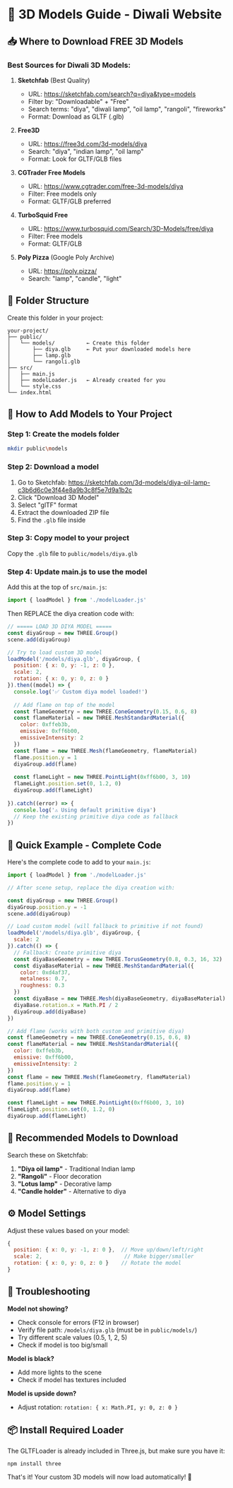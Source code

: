 # 🎨 3D Models Guide - Diwali Website

## 📥 Where to Download FREE 3D Models

### Best Sources for Diwali 3D Models:

1. **Sketchfab** (Best Quality)
   - URL: https://sketchfab.com/search?q=diya&type=models
   - Filter by: "Downloadable" + "Free"
   - Search terms: "diya", "diwali lamp", "oil lamp", "rangoli", "fireworks"
   - Format: Download as GLTF (.glb)

2. **Free3D**
   - URL: https://free3d.com/3d-models/diya
   - Search: "diya", "indian lamp", "oil lamp"
   - Format: Look for GLTF/GLB files

3. **CGTrader Free Models**
   - URL: https://www.cgtrader.com/free-3d-models/diya
   - Filter: Free models only
   - Format: GLTF/GLB preferred

4. **TurboSquid Free**
   - URL: https://www.turbosquid.com/Search/3D-Models/free/diya
   - Filter: Free models
   - Format: GLTF/GLB

5. **Poly Pizza** (Google Poly Archive)
   - URL: https://poly.pizza/
   - Search: "lamp", "candle", "light"

## 📁 Folder Structure

Create this folder in your project:

```
your-project/
├── public/
│   └── models/          ← Create this folder
│       ├── diya.glb     ← Put your downloaded models here
│       ├── lamp.glb
│       └── rangoli.glb
├── src/
│   ├── main.js
│   ├── modelLoader.js   ← Already created for you
│   └── style.css
└── index.html
```

## 🚀 How to Add Models to Your Project

### Step 1: Create the models folder
```bash
mkdir public\models
```

### Step 2: Download a model
1. Go to Sketchfab: https://sketchfab.com/3d-models/diya-oil-lamp-c3b6d6c0e3f44e8a9b3c8f5e7d9a1b2c
2. Click "Download 3D Model"
3. Select "glTF" format
4. Extract the downloaded ZIP file
5. Find the `.glb` file inside

### Step 3: Copy model to your project
Copy the `.glb` file to `public/models/diya.glb`

### Step 4: Update main.js to use the model

Add this at the top of `src/main.js`:
```javascript
import { loadModel } from './modelLoader.js'
```

Then REPLACE the diya creation code with:
```javascript
// ===== LOAD 3D DIYA MODEL =====
const diyaGroup = new THREE.Group()
scene.add(diyaGroup)

// Try to load custom 3D model
loadModel('/models/diya.glb', diyaGroup, {
  position: { x: 0, y: -1, z: 0 },
  scale: 2,
  rotation: { x: 0, y: 0, z: 0 }
}).then((model) => {
  console.log('✅ Custom diya model loaded!')
  
  // Add flame on top of the model
  const flameGeometry = new THREE.ConeGeometry(0.15, 0.6, 8)
  const flameMaterial = new THREE.MeshStandardMaterial({
    color: 0xffeb3b,
    emissive: 0xff6b00,
    emissiveIntensity: 2
  })
  const flame = new THREE.Mesh(flameGeometry, flameMaterial)
  flame.position.y = 1
  diyaGroup.add(flame)
  
  const flameLight = new THREE.PointLight(0xff6b00, 3, 10)
  flameLight.position.set(0, 1.2, 0)
  diyaGroup.add(flameLight)
  
}).catch((error) => {
  console.log('⚠️ Using default primitive diya')
  // Keep the existing primitive diya code as fallback
})
```

## 🎯 Quick Example - Complete Code

Here's the complete code to add to your `main.js`:

```javascript
import { loadModel } from './modelLoader.js'

// After scene setup, replace the diya creation with:

const diyaGroup = new THREE.Group()
diyaGroup.position.y = -1
scene.add(diyaGroup)

// Load custom model (will fallback to primitive if not found)
loadModel('/models/diya.glb', diyaGroup, {
  scale: 2
}).catch(() => {
  // Fallback: Create primitive diya
  const diyaBaseGeometry = new THREE.TorusGeometry(0.8, 0.3, 16, 32)
  const diyaBaseMaterial = new THREE.MeshStandardMaterial({
    color: 0xd4af37,
    metalness: 0.7,
    roughness: 0.3
  })
  const diyaBase = new THREE.Mesh(diyaBaseGeometry, diyaBaseMaterial)
  diyaBase.rotation.x = Math.PI / 2
  diyaGroup.add(diyaBase)
})

// Add flame (works with both custom and primitive diya)
const flameGeometry = new THREE.ConeGeometry(0.15, 0.6, 8)
const flameMaterial = new THREE.MeshStandardMaterial({
  color: 0xffeb3b,
  emissive: 0xff6b00,
  emissiveIntensity: 2
})
const flame = new THREE.Mesh(flameGeometry, flameMaterial)
flame.position.y = 1
diyaGroup.add(flame)

const flameLight = new THREE.PointLight(0xff6b00, 3, 10)
flameLight.position.set(0, 1.2, 0)
diyaGroup.add(flameLight)
```

## 🎨 Recommended Models to Download

Search these on Sketchfab:
1. **"Diya oil lamp"** - Traditional Indian lamp
2. **"Rangoli"** - Floor decoration
3. **"Lotus lamp"** - Decorative lamp
4. **"Candle holder"** - Alternative to diya

## ⚙️ Model Settings

Adjust these values based on your model:

```javascript
{
  position: { x: 0, y: -1, z: 0 },  // Move up/down/left/right
  scale: 2,                          // Make bigger/smaller
  rotation: { x: 0, y: 0, z: 0 }    // Rotate the model
}
```

## 🐛 Troubleshooting

**Model not showing?**
- Check console for errors (F12 in browser)
- Verify file path: `/models/diya.glb` (must be in `public/models/`)
- Try different scale values (0.5, 1, 2, 5)
- Check if model is too big/small

**Model is black?**
- Add more lights to the scene
- Check if model has textures included

**Model is upside down?**
- Adjust rotation: `rotation: { x: Math.PI, y: 0, z: 0 }`

## 📦 Install Required Loader

The GLTFLoader is already included in Three.js, but make sure you have it:

```bash
npm install three
```

That's it! Your custom 3D models will now load automatically! 🎉
